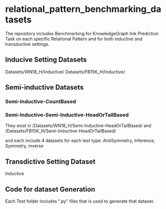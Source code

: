# relational_pattern_benchmarking_datasets
The repository includes Benchmarking for KnowledgeGraph link Prediction Task on each specific Relational Pattern and for both inductive and transductive settings.


## Inducive Setting Datasets 

Datasets/WN18_H/Inductive/
Datasets/FB15K_H/Inductive/


## Semi-inductive Datasets

### Semi-Inductive-CountBased

### Semi-Inductive-Semi-Inductive-HeadOrTailBased

They exist in 
/Datasets/WN18_H/Semi-Inductive-HeadOrTailBased/
and 
/Datasets/FB15K_H/Semi-Inductive-HeadOrTailBased/

and each include 4 datasets for each test type: AntiSymmetry, Inference, Symmetry, inverse 

## Transdictive Setting Dataset
Inductive

## Code for dataset Generation
Each Test folder includes ".py" files that is used to generate that dataset.  



